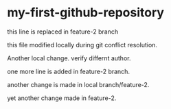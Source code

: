 # my-first-github-repository
this line is replaced in feature-2 branch

this file modified locally during git conflict resolution.

Another local change. verify differnt author.

one more line is added in feature-2 branch.

another change is made in local branch/feature-2.

yet another change made in feature-2.